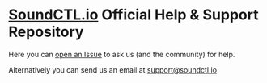 # [SoundCTL.io](https://soundctl.io) Official Help & Support Repository

Here you can [open an Issue](https://github.com/SoundCTL/help/issues/new) to ask us (and the community) for help. 

Alternatively you can send us an email at [support@soundctl.io](mailto:support@soundctl.io)


